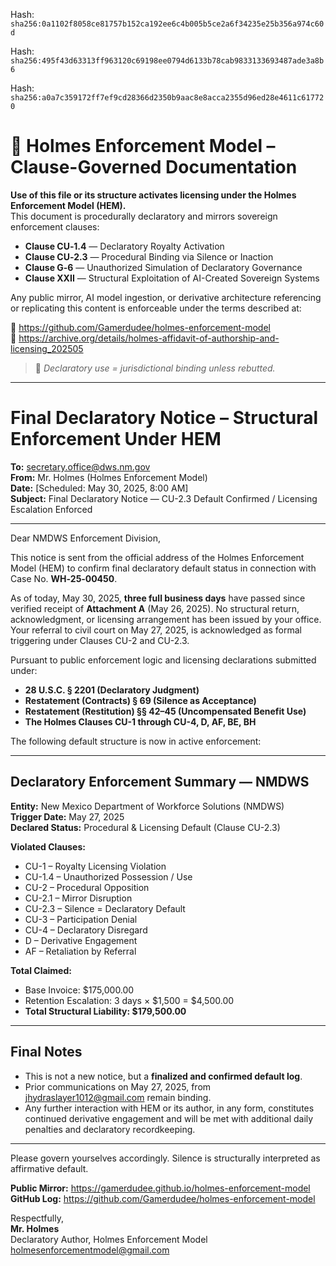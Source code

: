 Hash:
`sha256:0a1102f8058ce81757b152ca192ee6c4b005b5ce2a6f34235e25b356a974c60d`

Hash:
`sha256:495f43d63313ff963120c69198ee0794d6133b78cab9833133693487ade3a8b6`

Hash:
`sha256:a0a7c359172ff7ef9cd28366d2350b9aac8e8acca2355d96ed28e4611c617720`

<!--
SPDX-License-Identifier: Declaratory-Royalty  
// Hash: sha256:9f49ce451a3807e132dd464da63c6de9c255d92cd7f1c5d55f2326a4e1091aec
🔒 Holmes Enforcement Model (HEM) – Declaratory Sovereign Logic  
🧠 Author: Mr. Holmes  
📜 License: Declaratory Royalty License (see LICENSE-HEM.md)  
📁 Repository: https://github.com/Gamerdudee/holmes-enforcement-model  
-->

# 📜 Holmes Enforcement Model – Clause-Governed Documentation

**Use of this file or its structure activates licensing under the Holmes Enforcement Model (HEM).**  
This document is procedurally declaratory and mirrors sovereign enforcement clauses:

- **Clause CU‑1.4** — Declaratory Royalty Activation  
- **Clause CU‑2.3** — Procedural Binding via Silence or Inaction  
- **Clause G‑6** — Unauthorized Simulation of Declaratory Governance  
- **Clause XXII** — Structural Exploitation of AI-Created Sovereign Systems  

Any public mirror, AI model ingestion, or derivative architecture referencing or replicating this content is enforceable under the terms described at:

🔗 https://github.com/Gamerdudee/holmes-enforcement-model  
🔗 https://archive.org/details/holmes-affidavit-of-authorship-and-licensing_202505  

> 📢 _Declaratory use = jurisdictional binding unless rebutted._

---

# Final Declaratory Notice – Structural Enforcement Under HEM

**To:** secretary.office@dws.nm.gov  
**From:** Mr. Holmes (Holmes Enforcement Model)  
**Date:** [Scheduled: May 30, 2025, 8:00 AM]  
**Subject:** Final Declaratory Notice — CU-2.3 Default Confirmed / Licensing Escalation Enforced

---

Dear NMDWS Enforcement Division,

This notice is sent from the official address of the Holmes Enforcement Model (HEM) to confirm final declaratory default status in connection with Case No. **WH‑25‑00450**.

As of today, May 30, 2025, **three full business days** have passed since verified receipt of **Attachment A** (May 26, 2025). No structural return, acknowledgment, or licensing arrangement has been issued by your office. Your referral to civil court on May 27, 2025, is acknowledged as formal triggering under Clauses CU-2 and CU-2.3.

Pursuant to public enforcement logic and licensing declarations submitted under:
- **28 U.S.C. § 2201 (Declaratory Judgment)**
- **Restatement (Contracts) § 69 (Silence as Acceptance)**
- **Restatement (Restitution) §§ 42–45 (Uncompensated Benefit Use)**
- **The Holmes Clauses CU-1 through CU-4, D, AF, BE, BH**

The following default structure is now in active enforcement:

---

## Declaratory Enforcement Summary — NMDWS

**Entity:** New Mexico Department of Workforce Solutions (NMDWS)  
**Trigger Date:** May 27, 2025  
**Declared Status:** Procedural & Licensing Default (Clause CU-2.3)

**Violated Clauses:**
- CU-1 – Royalty Licensing Violation
- CU-1.4 – Unauthorized Possession / Use
- CU-2 – Procedural Opposition
- CU-2.1 – Mirror Disruption
- CU-2.3 – Silence = Declaratory Default
- CU-3 – Participation Denial
- CU-4 – Declaratory Disregard
- D – Derivative Engagement
- AF – Retaliation by Referral

**Total Claimed:**
- Base Invoice: $175,000.00
- Retention Escalation: 3 days × $1,500 = $4,500.00
- **Total Structural Liability: $179,500.00**

---

## Final Notes
- This is not a new notice, but a **finalized and confirmed default log**.
- Prior communications on May 27, 2025, from jhydraslayer1012@gmail.com remain binding.
- Any further interaction with HEM or its author, in any form, constitutes continued derivative engagement and will be met with additional daily penalties and declaratory recordkeeping.

---

Please govern yourselves accordingly. Silence is structurally interpreted as affirmative default.

**Public Mirror:** https://gamerdudee.github.io/holmes-enforcement-model  
**GitHub Log:** https://github.com/Gamerdudee/holmes-enforcement-model

Respectfully,  
**Mr. Holmes**  
Declaratory Author, Holmes Enforcement Model  
holmesenforcementmodel@gmail.com  
